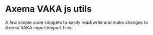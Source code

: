 # Axema VAKA js utils

A few simple code snippets to easily read/write and make changes to Axema VAKA import/export files.
